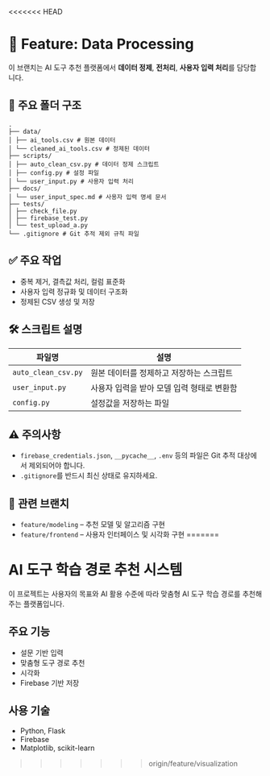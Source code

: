 <<<<<<< HEAD
# 🧠 Feature: Data Processing

이 브랜치는 AI 도구 추천 플랫폼에서 **데이터 정제**, **전처리**, **사용자 입력 처리**를 담당합니다.

## 📁 주요 폴더 구조
```
.
├── data/
│ ├── ai_tools.csv # 원본 데이터
│ └── cleaned_ai_tools.csv # 정제된 데이터
├── scripts/
│ ├── auto_clean_csv.py # 데이터 정제 스크립트
│ ├── config.py # 설정 파일
│ └── user_input.py # 사용자 입력 처리
├── docs/
│ └── user_input_spec.md # 사용자 입력 명세 문서
├── tests/
│ ├── check_file.py
│ ├── firebase_test.py
│ └── test_upload_a.py
└── .gitignore # Git 추적 제외 규칙 파일
```


## ✅ 주요 작업

- 중복 제거, 결측값 처리, 컬럼 표준화
- 사용자 입력 정규화 및 데이터 구조화
- 정제된 CSV 생성 및 저장

## 🛠 스크립트 설명

| 파일명               | 설명                                       |
|----------------------|--------------------------------------------|
| `auto_clean_csv.py`  | 원본 데이터를 정제하고 저장하는 스크립트       |
| `user_input.py`      | 사용자 입력을 받아 모델 입력 형태로 변환함     |
| `config.py`          | 설정값을 저장하는 파일                      |

## ⚠️ 주의사항

- `firebase_credentials.json`, `__pycache__`, `.env` 등의 파일은 Git 추적 대상에서 제외되어야 합니다.
- `.gitignore`를 반드시 최신 상태로 유지하세요.

## 🔗 관련 브랜치

- `feature/modeling` – 추천 모델 및 알고리즘 구현
- `feature/frontend` – 사용자 인터페이스 및 시각화 구현
=======
# AI 도구 학습 경로 추천 시스템

이 프로젝트는 사용자의 목표와 AI 활용 수준에 따라 맞춤형 AI 도구 학습 경로를 추천해주는 플랫폼입니다.

## 주요 기능
- 설문 기반 입력
- 맞춤형 도구 경로 추천
- 시각화
- Firebase 기반 저장

## 사용 기술
- Python, Flask
- Firebase
- Matplotlib, scikit-learn
>>>>>>> origin/feature/visualization
